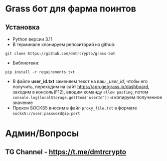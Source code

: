# Grass бот для фарма поинтов

## Установка
-  Python версии 3.11
-  В терминале клонируем репозиторий из github:
```
git clone https://github.com/dmtrcrypto/grass-bot
```
-  Библиотеки:
```
pip install -r requirements.txt
```
-  В файле **user_id.txt** заменяем текст на ваш *_user_id*, чтобы его получить, переходим на сайт https://app.getgrass.io/dashboard, заходим в консоль(F12), вводим команду `allow pasting`, потом `console.log(localStorage.getItem('userId'))` и копируем полученное значение
-  Прокси SOCKS5 вносим в файл `proxy_file.txt` в формате `socks5://user:password@ip:port`


# Админ/Вопросы
## TG Channel - https://t.me/dmtrcrypto

